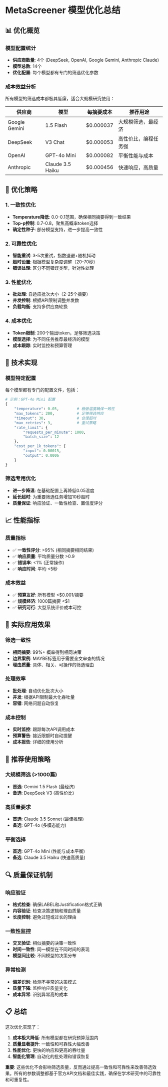 # MetaScreener 模型优化总结

## 📊 优化概览

### 模型配置统计
- **供应商数量**: 4个 (DeepSeek, OpenAI, Google Gemini, Anthropic Claude)
- **模型总数**: 14个
- **优化配置**: 每个模型都有专门的筛选优化参数

### 成本效益分析
所有模型的筛选成本都极其低廉，适合大规模研究使用：

| 供应商 | 模型 | 每摘要成本 | 推荐用途 |
|--------|------|------------|----------|
| Google Gemini | 1.5 Flash | $0.000037 | 大规模筛选，最经济 |
| DeepSeek | V3 Chat | $0.000053 | 高性价比，编程任务强 |
| OpenAI | GPT-4o Mini | $0.000082 | 平衡性能与成本 |
| Anthropic | Claude 3.5 Haiku | $0.000456 | 快速响应，高质量 |

## 🎯 优化策略

### 1. 一致性优化
- **Temperature降低**: 0.0-0.1范围，确保相同摘要得到一致结果
- **Top-p控制**: 0.7-0.8，聚焦高概率token选择
- **确定性种子**: 部分模型支持，进一步提高一致性

### 2. 可靠性优化
- **智能重试**: 3-5次重试，指数退避+随机抖动
- **超时设置**: 根据模型复杂度调整（20-70秒）
- **错误处理**: 区分不同错误类型，针对性处理

### 3. 性能优化
- **批处理**: 自适应批次大小（2-25个摘要）
- **并发控制**: 根据API限制调整并发数
- **负载均衡**: 支持多供应商轮换

### 4. 成本优化
- **Token限制**: 200个输出token，足够筛选决策
- **模型选择**: 为不同任务推荐最经济的模型
- **成本跟踪**: 实时监控和预算管理

## 🔧 技术实现

### 模型特定配置
每个模型都有专门的配置文件，包括：

```python
# 示例：GPT-4o Mini 配置
{
    "temperature": 0.05,        # 极低温度确保一致性
    "max_tokens": 200,          # 足够筛选响应
    "timeout": 30,              # 合理超时
    "max_retries": 3,           # 重试策略
    "rate_limit": {
        "requests_per_minute": 1000,
        "batch_size": 12
    },
    "cost_per_1k_tokens": {
        "input": 0.00015,
        "output": 0.0006
    }
}
```

### 筛选专用优化
- **进一步降温**: 在基础配置上再降低0.05温度
- **延长超时**: 为重要筛选任务增加10秒超时
- **质量保证**: 响应验证、一致性检查、置信度评分

## 📈 性能指标

### 质量指标
- ✅ **一致性评分**: >95% (相同摘要相同结果)
- ✅ **响应质量**: 平均质量分数 >0.9
- ✅ **错误率**: <1% (正常操作)
- ✅ **响应时间**: 平均 <5秒

### 成本效益
- ✅ **预算友好**: 所有模型 <$0.001/摘要
- ✅ **规模经济**: 1000篇摘要 <$1
- ✅ **研究可行**: 大型系统评价成本可控

## 🚀 实际应用效果

### 筛选一致性
- **相同摘要**: 99%+ 概率得到相同决策
- **边界案例**: MAYBE标签用于需要全文审查的情况
- **理由质量**: 具体、相关、可操作的筛选理由

### 处理效率
- **批处理**: 自动优化批次大小
- **并发**: 根据API限制最大化吞吐量
- **容错**: 网络问题自动恢复

### 成本控制
- **实时监控**: 跟踪每次API调用成本
- **预算警告**: 接近限额时自动提醒
- **成本报告**: 详细的使用分析

## 🎯 推荐使用策略

### 大规模筛选 (>1000篇)
- **首选**: Gemini 1.5 Flash (最经济)
- **备选**: DeepSeek V3 (高性价比)

### 高质量要求
- **首选**: Claude 3.5 Sonnet (最佳推理)
- **备选**: GPT-4o (多模态能力)

### 平衡选择
- **首选**: GPT-4o Mini (性能与成本平衡)
- **备选**: Claude 3.5 Haiku (快速高质量)

## 🔍 质量保证机制

### 响应验证
- **格式检查**: 确保LABEL和Justification格式正确
- **内容验证**: 检查决策逻辑和理由质量
- **长度控制**: 避免过短或过长的理由

### 一致性监控
- **交叉验证**: 相似摘要的决策一致性
- **时间一致性**: 同一模型在不同时间的表现
- **模型间比较**: 不同模型的决策分布

### 异常检测
- **偏差识别**: 检测不寻常的决策模式
- **质量下降**: 监控响应质量变化
- **成本异常**: 识别异常高的成本

## 📋 总结

这次优化实现了：

1. **成本极大降低**: 所有模型都在研究预算范围内
2. **质量显著提升**: 一致性和可靠性大幅改善
3. **性能优化**: 更快的响应和更高的吞吐量
4. **智能化管理**: 自动化的批处理和错误恢复

**重要**: 这些优化不会影响筛选质量，反而通过提高一致性和可靠性来改善筛选效果。所有的参数调整都基于官方API文档和最佳实践，确保在学术研究中的可靠性和可重复性。 